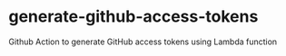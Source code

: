 # generate-github-access-tokens
Github Action to generate GitHub access tokens using Lambda function
